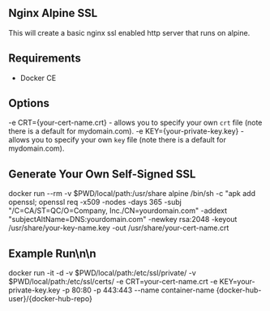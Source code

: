 ## Nginx Alpine SSL

This will create a basic nginx ssl enabled http server that runs on alpine.

## Requirements

- Docker CE

## Options 
-e CRT={your-cert-name.crt} - allows you to specify your own `crt` file  (note there is a default for mydomain.com).
-e KEY={your-private-key.key} - allows you to specify your own `key` file (note there is a default for mydomain.com).

## Generate Your Own Self-Signed SSL

docker run --rm -v $PWD/local/path:/usr/share alpine /bin/sh -c "apk add openssl; openssl req -x509 -nodes -days 365 -subj \"/C=CA/ST=QC/O=Company, Inc./CN=yourdomain.com\" -addext \"subjectAltName=DNS:yourdomain.com\" -newkey rsa:2048 -keyout /usr/share/your-key-name.key -out /usr/share/your-cert-name.crt

## Example Run\n\n

docker run -it -d -v $PWD/local/path:/etc/ssl/private/ -v $PWD/local/path:/etc/ssl/certs/ -e CRT=your-cert-name.crt -e KEY=your-private-key.key -p 80:80 -p 443:443 --name container-name {docker-hub-user}/{docker-hub-repo}
